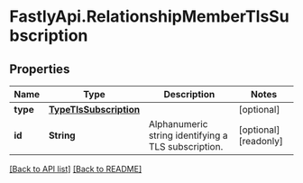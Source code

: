 # FastlyApi.RelationshipMemberTlsSubscription

## Properties

Name | Type | Description | Notes
------------ | ------------- | ------------- | -------------
**type** | [**TypeTlsSubscription**](TypeTlsSubscription.md) |  | [optional] 
**id** | **String** | Alphanumeric string identifying a TLS subscription. | [optional] [readonly] 



[[Back to API list]](../../README.md#endpoints) [[Back to README]](../../README.md)
